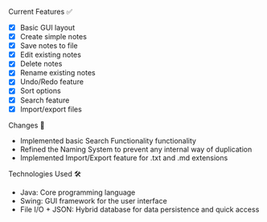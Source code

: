 
Current Features ✅

- [x] Basic GUI layout
- [x] Create simple notes
- [x] Save notes to file
- [x] Edit existing notes
- [x] Delete notes
- [x] Rename existing notes
- [x] Undo/Redo feature
- [x] Sort options
- [x] Search feature
- [x] Import/export files

Changes 👀

- Implemented basic Search Functionality functionality
- Refined the Naming System to prevent any internal way of duplication
- Implemented Import/Export feature for .txt and .md extensions

Technologies Used 🛠️

- Java: Core programming language
- Swing: GUI framework for the user interface
- File I/O + JSON: Hybrid database for data persistence and quick access
